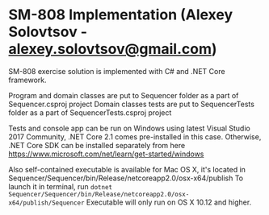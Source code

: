 # SM-808 Implementation (Alexey Solovtsov - alexey.solovtsov@gmail.com)

SM-808 exercise solution is implemented with C# and .NET Core framework.

Program and domain classes are put to Sequencer folder as a part of Sequencer.csproj project
Domain classes tests are put to SequencerTests folder as a part of SequencerTests.csproj project

Tests and console app can be run on Windows using latest Visual Studio 2017 Community, .NET Core 2.1 comes pre-installed in this case.
Otherwise, .NET Core SDK can be installed separately from here https://www.microsoft.com/net/learn/get-started/windows

Also self-contained executable is available for Mac OS X, it's located in Sequencer/Sequencer/bin/Release/netcoreapp2.0/osx-x64/publish
To launch it in terminal, run ```dotnet Sequencer/Sequencer/bin/Release/netcoreapp2.0/osx-x64/publish/Sequencer```
Executable will only run on OS X 10.12 and higher.

